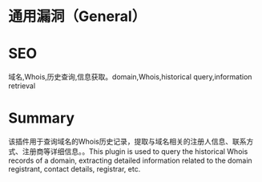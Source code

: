 # 通用漏洞（General）
# SEO
域名,Whois,历史查询,信息获取。domain,Whois,historical query,information retrieval
# Summary
该插件用于查询域名的Whois历史记录，提取与域名相关的注册人信息、联系方式、注册商等详细信息。。This plugin is used to query the historical Whois records of a domain, extracting detailed information related to the domain registrant, contact details, registrar, etc.
